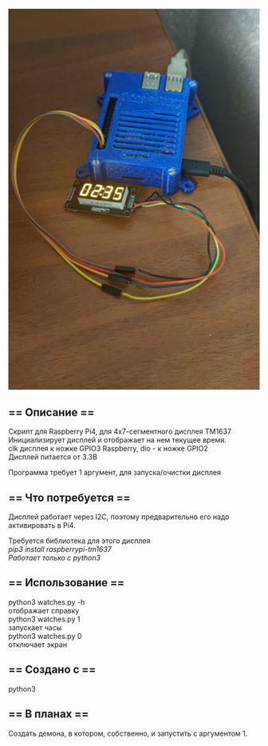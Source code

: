 ![Alt-текст](https://github.com/z34hyr/python_projects/blob/main/watches_RaspberryPi4/watches.png "Watches")

## ==	Описание	==
Скрипт для Raspberry Pi4, для 4х7-сегментного дисплея TM1637   
Инициализирует дисплей и отображает на нем текущее время.  
clk дисплея к ножке GPIO3 Raspberry, dio - к ножке GPIO2  
Дисплей питается от 3.3В

Программа требует 1 аргумент, для запуска/очистки дисплея
## ==	Что потребуется	==
Дисплей работает через I2C, поэтому предварительно его надо активировать в Pi4.  

Требуется библиотека для этого дисплея  
_pip3 install raspberrypi-tm1637_  
*Работает только с python3*
## ==	Использование	==
python3 watches.py -h  
отображает справку  
python3 watches.py 1  
запускает часы  
python3 watches.py 0  
отключает экран  

## ==	Создано с	==
python3  

## ==	В планах	==
Создать демона, в котором, собственно, и запустить с аргументом 1.
